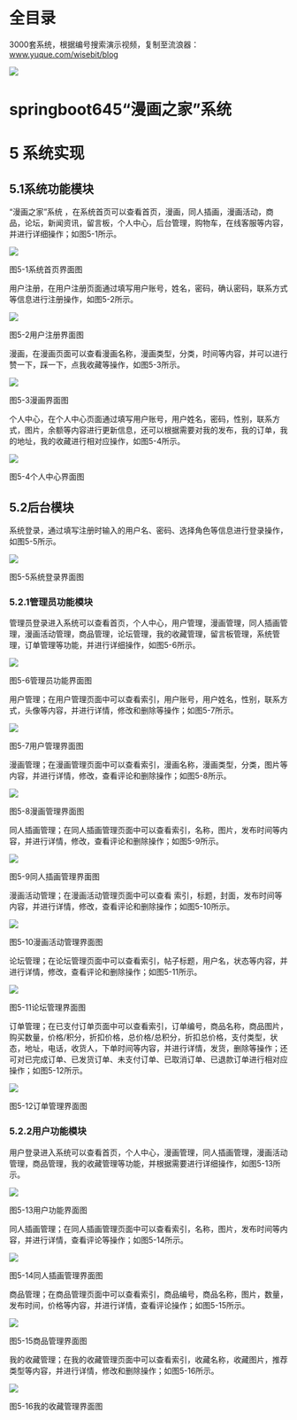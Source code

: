 # 全目录

3000套系统，根据编号搜索演示视频，复制至流浪器：www.yuque.com/wisebit/blog


![](https://bitwise.oss-cn-heyuan.aliyuncs.com/2024/11/06/qq_wechat.png)
# springboot645“漫画之家”系统
# 5 系统实现
## 5.1系统功能模块
“漫画之家”系统 ，在系统首页可以查看首页，漫画，同人插画，漫画活动，商品，论坛，新闻资讯，留言板，个人中心，后台管理，购物车，在线客服等内容，并进行详细操作；如图5-1所示。

![](/md/blog.015.png)

图5-1系统首页界面图

用户注册，在用户注册页面通过填写用户账号，姓名，密码，确认密码，联系方式等信息进行注册操作，如图5-2所示。

![](/md/blog.016.png)

图5-2用户注册界面图

漫画，在漫画页面可以查看漫画名称，漫画类型，分类，时间等内容，并可以进行赞一下，踩一下，点我收藏等操作，如图5-3所示。

![](/md/blog.017.png)

图5-3漫画界面图

个人中心，在个人中心页面通过填写用户账号，用户姓名，密码，性别，联系方式，图片，余额等内容进行更新信息，还可以根据需要对我的发布，我的订单，我的地址，我的收藏进行相对应操作，如图5-4所示。

![](/md/blog.018.png)

图5-4个人中心界面图

## 5.2后台模块
系统登录，通过填写注册时输入的用户名、密码、选择角色等信息进行登录操作，如图5-5所示。

![](/md/blog.019.png)

图5-5系统登录界面图

### 5.2.1管理员功能模块
管理员登录进入系统可以查看首页，个人中心，用户管理，漫画管理，同人插画管理，漫画活动管理，商品管理，论坛管理，我的收藏管理，留言板管理，系统管理，订单管理等功能，并进行详细操作，如图5-6所示。

![](/md/blog.020.png)

图5-6管理员功能界面图

用户管理；在用户管理页面中可以查看索引，用户账号，用户姓名，性别，联系方式，头像等内容，并进行详情，修改和删除等操作；如图5-7所示。

![](/md/blog.021.png)

图5-7用户管理界面图

漫画管理；在漫画管理页面中可以查看索引，漫画名称，漫画类型，分类，图片等内容，并进行详情，修改，查看评论和删除操作；如图5-8所示。

![](/md/blog.022.png)

图5-8漫画管理界面图

同人插画管理；在同人插画管理页面中可以查看索引，名称，图片，发布时间等内容，并进行详情，修改，查看评论和删除操作；如图5-9所示。

![](/md/blog.023.png)

图5-9同人插画管理界面图

漫画活动管理；在漫画活动管理页面中可以查看 索引，标题，封面，发布时间等内容，并进行详情，修改，查看评论和删除操作；如图5-10所示。

![](/md/blog.024.png)

图5-10漫画活动管理界面图

论坛管理；在论坛管理页面中可以查看索引，帖子标题，用户名，状态等内容，并进行详情，修改，查看评论和删除操作；如图5-11所示。

![](/md/blog.025.png)

图5-11论坛管理界面图

订单管理；在已支付订单页面中可以查看索引，订单编号，商品名称，商品图片，购买数量，价格/积分，折扣价格，总价格/总积分，折扣总价格，支付类型，状态，地址，电话，收货人，下单时间等内容，并进行详情，发货，删除等操作；还可对已完成订单、已发货订单、未支付订单、已取消订单、已退款订单进行相对应操作；如图5-12所示。

![](/md/blog.026.png)

图5-12订单管理界面图
### 5.2.2用户功能模块
用户登录进入系统可以查看首页，个人中心，漫画管理，同人插画管理，漫画活动管理，商品管理，我的收藏管理等功能，并根据需要进行详细操作，如图5-13所示。

![](/md/blog.027.png)

图5-13用户功能界面图

同人插画管理；在同人插画管理页面中可以查看索引，名称，图片，发布时间等内容，并进行详情，查看评论等操作；如图5-14所示。

![](/md/blog.028.png)

图5-14同人插画管理界面图

商品管理；在商品管理页面中可以查看索引，商品编号，商品名称，图片，数量，发布时间，价格等内容，并进行详情，查看评论操作；如图5-15所示。

![](/md/blog.029.png)

图5-15商品管理界面图

我的收藏管理；在我的收藏管理页面中可以查看索引，收藏名称，收藏图片，推荐类型等内容，并进行详情，修改和删除操作；如图5-16所示。

![](/md/blog.030.png)

图5-16我的收藏管理界面图





